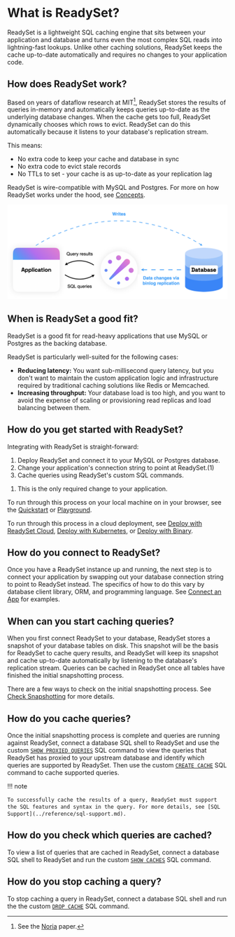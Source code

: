 # What is ReadySet?

ReadySet is a lightweight SQL caching engine that sits between your application and database and turns even the most complex SQL reads into lightning-fast lookups. Unlike other caching solutions, ReadySet keeps the cache up-to-date automatically and requires no changes to your application code.

## How does ReadySet work?

Based on years of dataflow research at MIT[^1], ReadySet stores the results of queries in-memory and automatically keeps queries up-to-date as the underlying database changes. When the cache gets too full, ReadySet dynamically chooses which rows to evict. ReadySet can do this automatically because it listens to your database's replication stream.

This means:

- No extra code to keep your cache and database in sync
- No extra code to evict stale records
- No TTLs to set - your cache is as up-to-date as your replication lag

ReadySet is wire-compatible with MySQL and Postgres. For more on how ReadySet works under the hood, see [Concepts](../concepts/overview.md).

![Architecture](../assets/readyset_arch.png)

[^1]: See the [Noria](https://pdos.csail.mit.edu/papers/noria:osdi18.pdf) paper.

## When is ReadySet a good fit?

ReadySet is a good fit for read-heavy applications that use MySQL or Postgres as the backing database.

ReadySet is particularly well-suited for the following cases:

- **Reducing latency:** You want sub-millisecond query latency, but you don't want to maintain the custom application logic and infrastructure required by traditional caching solutions like Redis or Memcached.  
- **Increasing throughput:** Your database load is too high, and you want to avoid the expense of scaling or provisioning read replicas and load balancing between them.

## How do you get started with ReadySet?

Integrating with ReadySet is straight-forward:

<div class="annotate" markdown>

1. Deploy ReadySet and connect it to your MySQL or Postgres database.
2. Change your application's connection string to point at ReadySet.(1)
3. Cache queries using ReadySet's custom SQL commands.
</div>

1.  This is the only required change to your application.   

To run through this process on your local machine on in your browser, see the [Quickstart](quickstart.md) or [Playground](playground.md).  

To run through this process in a cloud deployment, see [Deploy with ReadySet Cloud](deploy-readyset-cloud.md), [Deploy with Kubernetes](deploy-readyset-kubernetes.md), or [Deploy with Binary](deploy-readyset-binary.md).

## How do you connect to ReadySet?

Once you have a ReadySet instance up and running, the next step is to connect your application by swapping out your database connection string to point to ReadySet instead. The specifics of how to do this vary by database client library, ORM, and programming language. See [Connect an App](connect-an-app.md) for examples.

## When can you start caching queries?

When you first connect ReadySet to your database, ReadySet stores a snapshot of your database tables on disk. This snapshot will be the basis for ReadySet to cache query results, and ReadySet will keep its snapshot and cache up-to-date automatically by listening to the database's replication stream. Queries can be cached in ReadySet once all tables have finished the initial snapshotting process.

There are a few ways to check on the initial snapshotting process. See [Check Snapshotting](check-snapshotting.md) for more details.

## How do you cache queries?

Once the initial snapshotting process is complete and queries are running against ReadySet, connect a database SQL shell to ReadySet and use the custom [`SHOW PROXIED QUERIES`](cache-queries.md#identify-queries-to-cache) SQL command to view the queries that ReadySet has proxied to your upstream database and identify which queries are supported by ReadySet. Then use the custom [`CREATE CACHE`](cache-queries.md#cache-queries_1) SQL command to cache supported queries.

!!! note

    To successfully cache the results of a query, ReadySet must support the SQL features and syntax in the query. For more details, see [SQL Support](../reference/sql-support.md).

## How do you check which queries are cached?

To view a list of queries that are cached in ReadySet, connect a database SQL shell to ReadySet and run the custom [`SHOW CACHES`](cache-queries.md#view-cached-queries) SQL command.

## How do you stop caching a query?

To stop caching a query in ReadySet, connect a database SQL shell and run the the custom [`DROP CACHE`](cache-queries.md#remove-cached-queries) SQL command.
